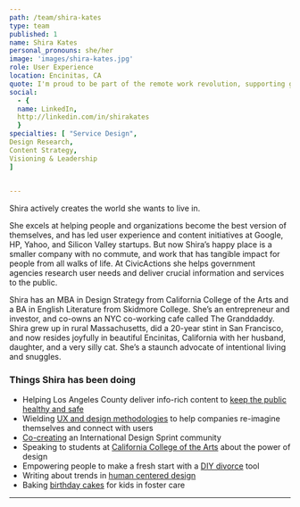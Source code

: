 ```yaml
---
path: /team/shira-kates
type: team
published: 1
name: Shira Kates
personal_pronouns: she/her
image: 'images/shira-kates.jpg'
role: User Experience
location: Encinitas, CA
quote: I'm proud to be part of the remote work revolution, supporting green living, quality of life, and rural economies.
social: 
  - {
  name: LinkedIn,
  http://linkedin.com/in/shirakates
  }
specialties: [ "Service Design",
Design Research,
Content Strategy,
Visioning & Leadership
]

  
---
```


Shira actively creates the world she wants to live in.
 
She excels at helping people and organizations become the best version of themselves, and has led user experience and content initiatives at Google, HP, Yahoo, and Silicon Valley startups. But now Shira’s happy place is a smaller company with no commute, and work that has tangible impact for people from all walks of life. At CivicActions she helps government agencies research user needs and deliver crucial information and services to the public. 

Shira has an MBA in Design Strategy from California College of the Arts and a BA in English Literature from Skidmore College. She’s an entrepreneur and investor, and co-owns an NYC co-working cafe called The Granddaddy. Shira grew up in rural Massachusetts, did a 20-year stint in San Francisco, and now resides joyfully in beautiful Encinitas, California with her husband, daughter, and a very silly cat. She’s a staunch advocate of intentional living and snuggles.



### Things Shira has been doing
* Helping Los Angeles County deliver info-rich content to [keep the public healthy and safe](http://publichealth.lacounty.gov/)
* Wielding [UX and design methodologies](https://www.snapdragonstrategy.com/projects) to help companies re-imagine themselves and connect with users
* [Co-creating](https://www.instagram.com/p/B06mojMAVnf/?utm_source=ig_web_button_share_sheet) an International Design Sprint community 
* Speaking to students at [California College of the Arts](http://www.ixd.cca.edu) about the power of design 
* Empowering people to make a fresh start with a [DIY divorce](https://yeti.co/work/hello-divorce/) tool 
* Writing about trends in [human centered design](https://medium.com/@shiradee/design-thinking-trends-for-2019-21d50dffe60c) 
* Baking [birthday cakes](https://www.instagram.com/shira_cakes4kids/) for kids in foster care


----------------------------

